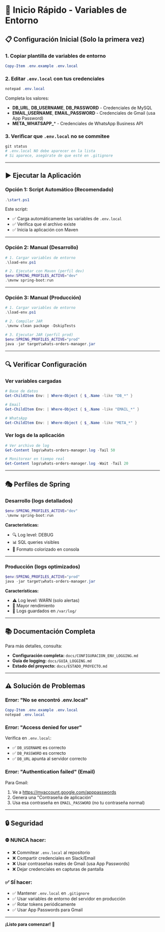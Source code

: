 # 🚀 Inicio Rápido - Variables de Entorno

## 📋 Configuración Inicial (Solo la primera vez)

### 1. Copiar plantilla de variables de entorno

```powershell
Copy-Item .env.example .env.local
```

### 2. Editar `.env.local` con tus credenciales

```powershell
notepad .env.local
```

Completa los valores:
- **DB_URL**, **DB_USERNAME**, **DB_PASSWORD** - Credenciales de MySQL
- **EMAIL_USERNAME**, **EMAIL_PASSWORD** - Credenciales de Gmail (usa App Password)
- **META_WHATSAPP_*** - Credenciales de WhatsApp Business API

### 3. Verificar que `.env.local` no se commitee

```powershell
git status
# .env.local NO debe aparecer en la lista
# Si aparece, asegúrate de que esté en .gitignore
```

---

## ▶️ Ejecutar la Aplicación

### Opción 1: Script Automático (Recomendado)

```powershell
.\start.ps1
```

Este script:
- ✅ Carga automáticamente las variables de `.env.local`
- ✅ Verifica que el archivo existe
- ✅ Inicia la aplicación con Maven

---

### Opción 2: Manual (Desarrollo)

```powershell
# 1. Cargar variables de entorno
.\load-env.ps1

# 2. Ejecutar con Maven (perfil dev)
$env:SPRING_PROFILES_ACTIVE="dev"
.\mvnw spring-boot:run
```

---

### Opción 3: Manual (Producción)

```powershell
# 1. Cargar variables de entorno
.\load-env.ps1

# 2. Compilar JAR
.\mvnw clean package -DskipTests

# 3. Ejecutar JAR (perfil prod)
$env:SPRING_PROFILES_ACTIVE="prod"
java -jar target\whats-orders-manager.jar
```

---

## 🔍 Verificar Configuración

### Ver variables cargadas

```powershell
# Base de datos
Get-ChildItem Env: | Where-Object { $_.Name -like "DB_*" }

# Email
Get-ChildItem Env: | Where-Object { $_.Name -like "EMAIL_*" }

# WhatsApp
Get-ChildItem Env: | Where-Object { $_.Name -like "META_*" }
```

### Ver logs de la aplicación

```powershell
# Ver archivo de log
Get-Content logs\whats-orders-manager.log -Tail 50

# Monitorear en tiempo real
Get-Content logs\whats-orders-manager.log -Wait -Tail 20
```

---

## 🎭 Perfiles de Spring

### Desarrollo (logs detallados)

```powershell
$env:SPRING_PROFILES_ACTIVE="dev"
.\mvnw spring-boot:run
```

**Características:**
- 🔍 Log level: DEBUG
- 📊 SQL queries visibles
- 🎨 Formato colorizado en consola

---

### Producción (logs optimizados)

```powershell
$env:SPRING_PROFILES_ACTIVE="prod"
java -jar target\whats-orders-manager.jar
```

**Características:**
- ⚠️ Log level: WARN (solo alertas)
- 🚀 Mayor rendimiento
- 💾 Logs guardados en `/var/log/`

---

## 📚 Documentación Completa

Para más detalles, consulta:

- **Configuración completa:** `docs/CONFIGURACION_ENV_LOGGING.md`
- **Guía de logging:** `docs/GUIA_LOGGING.md`
- **Estado del proyecto:** `docs/ESTADO_PROYECTO.md`

---

## ⚠️ Solución de Problemas

### Error: "No se encontró .env.local"

```powershell
Copy-Item .env.example .env.local
notepad .env.local
```

### Error: "Access denied for user"

Verifica en `.env.local`:
- ✅ `DB_USERNAME` es correcto
- ✅ `DB_PASSWORD` es correcto
- ✅ `DB_URL` apunta al servidor correcto

### Error: "Authentication failed" (Email)

Para Gmail:
1. Ve a https://myaccount.google.com/apppasswords
2. Genera una "Contraseña de aplicación"
3. Usa esa contraseña en `EMAIL_PASSWORD` (no tu contraseña normal)

---

## 🔒 Seguridad

### ⛔ NUNCA hacer:

- ❌ Commitear `.env.local` al repositorio
- ❌ Compartir credenciales en Slack/Email
- ❌ Usar contraseñas reales de Gmail (usa App Passwords)
- ❌ Dejar credenciales en capturas de pantalla

### ✅ SÍ hacer:

- ✅ Mantener `.env.local` en `.gitignore`
- ✅ Usar variables de entorno del servidor en producción
- ✅ Rotar tokens periódicamente
- ✅ Usar App Passwords para Gmail

---

**¡Listo para comenzar!** 🎉
